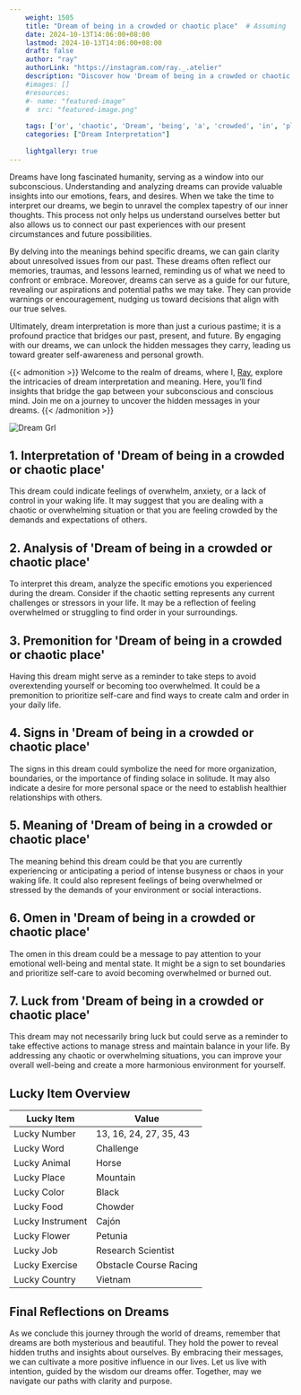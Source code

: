 ```yaml
---
    weight: 1505
    title: "Dream of being in a crowded or chaotic place"  # Assuming 'title' column exists
    date: 2024-10-13T14:06:00+08:00
    lastmod: 2024-10-13T14:06:00+08:00
    draft: false
    author: "ray"
    authorLink: "https://instagram.com/ray._.atelier"
    description: "Discover how 'Dream of being in a crowded or chaotic place' can interpret your future and uncover its significant meanings in your life."
    #images: []
    #resources:
    #- name: "featured-image"
    #  src: "featured-image.png"
    
    tags: ['or', 'chaotic', 'Dream', 'being', 'a', 'crowded', 'in', 'place', 'of']
    categories: ["Dream Interpretation"]
    
    lightgallery: true
---
```

    
Dreams have long fascinated humanity, serving as a window into our subconscious. Understanding and analyzing dreams can provide valuable insights into our emotions, fears, and desires. When we take the time to interpret our dreams, we begin to unravel the complex tapestry of our inner thoughts. This process not only helps us understand ourselves better but also allows us to connect our past experiences with our present circumstances and future possibilities.

By delving into the meanings behind specific dreams, we can gain clarity about unresolved issues from our past. These dreams often reflect our memories, traumas, and lessons learned, reminding us of what we need to confront or embrace. Moreover, dreams can serve as a guide for our future, revealing our aspirations and potential paths we may take. They can provide warnings or encouragement, nudging us toward decisions that align with our true selves.

Ultimately, dream interpretation is more than just a curious pastime; it is a profound practice that bridges our past, present, and future. By engaging with our dreams, we can unlock the hidden messages they carry, leading us toward greater self-awareness and personal growth.

{{< admonition >}}
Welcome to the realm of dreams, where I, [Ray](https://instagram.com/ray._.atelier), explore the intricacies of dream interpretation and meaning. Here, you’ll find insights that bridge the gap between your subconscious and conscious mind. Join me on a journey to uncover the hidden messages in your dreams.
{{< /admonition >}}

![Dream Grl](https://cdn.pixabay.com/photo/2017/11/02/03/35/gothic-2910057_1280.jpg "Dream Grl")

## 1. Interpretation of 'Dream of being in a crowded or chaotic place'

This dream could indicate feelings of overwhelm, anxiety, or a lack of control in your waking life. It may suggest that you are dealing with a chaotic or overwhelming situation or that you are feeling crowded by the demands and expectations of others.

## 2. Analysis of 'Dream of being in a crowded or chaotic place'

To interpret this dream, analyze the specific emotions you experienced during the dream. Consider if the chaotic setting represents any current challenges or stressors in your life. It may be a reflection of feeling overwhelmed or struggling to find order in your surroundings.

## 3. Premonition for 'Dream of being in a crowded or chaotic place'

Having this dream might serve as a reminder to take steps to avoid overextending yourself or becoming too overwhelmed. It could be a premonition to prioritize self-care and find ways to create calm and order in your daily life.

## 4. Signs in 'Dream of being in a crowded or chaotic place'

The signs in this dream could symbolize the need for more organization, boundaries, or the importance of finding solace in solitude. It may also indicate a desire for more personal space or the need to establish healthier relationships with others.

## 5. Meaning of 'Dream of being in a crowded or chaotic place'

The meaning behind this dream could be that you are currently experiencing or anticipating a period of intense busyness or chaos in your waking life. It could also represent feelings of being overwhelmed or stressed by the demands of your environment or social interactions.

## 6. Omen in 'Dream of being in a crowded or chaotic place'

The omen in this dream could be a message to pay attention to your emotional well-being and mental state. It might be a sign to set boundaries and prioritize self-care to avoid becoming overwhelmed or burned out.

## 7. Luck from 'Dream of being in a crowded or chaotic place'

This dream may not necessarily bring luck but could serve as a reminder to take effective actions to manage stress and maintain balance in your life. By addressing any chaotic or overwhelming situations, you can improve your overall well-being and create a more harmonious environment for yourself.

## Lucky Item Overview
| Lucky Item          | Value              |
|---------------|--------------------|
| Lucky Number        | 13, 16, 24, 27, 35, 43  |
| Lucky Word          | Challenge |
| Lucky Animal        | Horse |
| Lucky Place         | Mountain     |
| Lucky Color         | Black     |
| Lucky Food          | Chowder      |
| Lucky Instrument    | Cajón |
| Lucky Flower        | Petunia    |
| Lucky Job           | Research Scientist       |
| Lucky Exercise      | Obstacle Course Racing  |
| Lucky Country       | Vietnam    |


##  Final Reflections on Dreams

As we conclude this journey through the world of dreams, remember that dreams are both mysterious and beautiful. They hold the power to reveal hidden truths and insights about ourselves. By embracing their messages, we can cultivate a more positive influence in our lives. Let us live with intention, guided by the wisdom our dreams offer. Together, may we navigate our paths with clarity and purpose.
